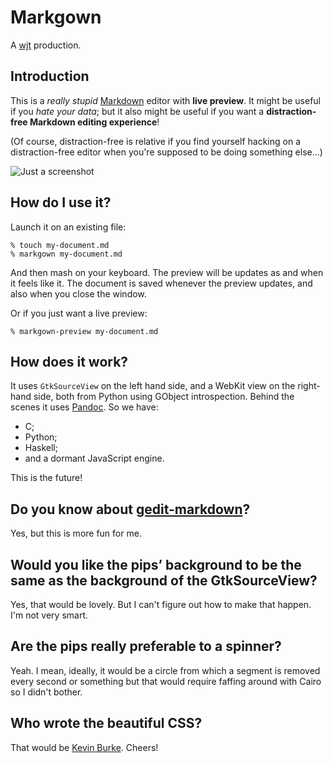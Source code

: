 # Markgown

A [wjt](http://wjt.me.uk/) production.

## Introduction

This is a *really stupid* [Markdown][] editor with **live preview**. It might be useful if you *hate your data*; but it also might be useful if you want a __distraction-free Markdown editing experience__!

(Of course, distraction-free is relative if you find yourself hacking on a distraction-free editor when you're supposed to be doing something else…)

![Just a screenshot](http://willthompson.co.uk/misc/markgown.png)

## How do I use it?

Launch it on an existing file:

    % touch my-document.md
    % markgown my-document.md

And then mash on your keyboard. The preview will be updates as and when it feels like it. The document is saved whenever the preview updates, and also when you close the window.

Or if you just want a live preview:

    % markgown-preview my-document.md

## How does it work?

It uses `GtkSourceView` on the left hand side, and a WebKit view on the right-hand side, both from Python using GObject introspection. Behind the scenes it uses [Pandoc][]. So we have:

* C;
* Python;
* Haskell;
* and a dormant JavaScript engine.

This is the future!

## Do you know about [gedit-markdown][]?

Yes, but this is more fun for me.

## Would you like the pips’ background to be the same as the background of the GtkSourceView?

Yes, that would be lovely. But I can't figure out how to make that happen. I'm not very smart.

## Are the pips really preferable to a spinner?

Yeah. I mean, ideally, it would be a circle from which a segment is removed every second or something but that would require faffing around with Cairo so I didn't bother.

## Who wrote the beautiful CSS?

That would be [Kevin Burke][markdowncss]. Cheers!

[Markdown]: http://daringfireball.net/projects/markdown/
[Pandoc]: http://johnmacfarlane.net/pandoc/
    "I love horses. Best of all the animals"
[gedit-markdown]: http://www.jpfleury.net/en/software/gedit-markdown.php
[markdowncss]: http://kevinburke.bitbucket.org/markdowncss/
